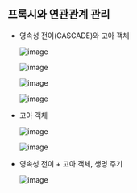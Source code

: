 ## **프록시와 연관관계 관리**
  * 영속성 전이(CASCADE)와 고아 객체
    
    ![image](https://user-images.githubusercontent.com/79301439/174031681-2d1df86a-4c97-44d6-81e7-7ca6c0b6a216.png)
    
    ![image](https://user-images.githubusercontent.com/79301439/174031777-ecb43b6b-b037-4175-875b-324a999030bf.png)
    
    ![image](https://user-images.githubusercontent.com/79301439/174031906-2ec77527-56e9-4e8b-b569-f595b7ce1b7b.png)
    
    ![image](https://user-images.githubusercontent.com/79301439/174031957-8b51eb4c-668f-4813-a93f-54d6ba59387c.png)
    
  * 고아 객체
    
    ![image](https://user-images.githubusercontent.com/79301439/174032089-2c980c18-ff07-4531-a92f-bc1f820d6722.png)
    
    ![image](https://user-images.githubusercontent.com/79301439/174032185-715a2865-abe7-4534-94eb-2226bea18434.png)
    
  * 영속성 전이 + 고아 객체, 생명 주기
    
    ![image](https://user-images.githubusercontent.com/79301439/174032296-3aab8c9d-8f77-41fe-921a-15016ca23f92.png)
